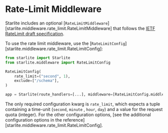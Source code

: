 # Rate-Limit Middleware

Starlite includes an optional [`RateLimitMiddleware`][starlite.middleware.rate_limit.RateLimitMiddleware] that follows
the [IETF RateLimit draft specification](https://datatracker.ietf.org/doc/draft-ietf-httpapi-ratelimit-headers/).

To use the rate limit middleware, use the [`RateLimitConfig`][starlite.middleware.rate_limit.RateLimitConfig]:

```python
from starlite import Starlite
from starlite.middleware import RateLimitConfig

RateLimitConfig(
    rate_limit=("second", 1),
    exclude=["/schema"],
)

app = Starlite(route_handlers=[...], middleware=[RateLimitConfig.middleware])
```

The only required configuration kwarg is `rate_limit`, which expects a tuple containing a time-unit (`second`, `minute`
, `hour`, `day`) and a value for the request quota (integer). For the other configuration options,
[see the additional configuration options in the reference][starlite.middleware.rate_limit.RateLimitConfig].
